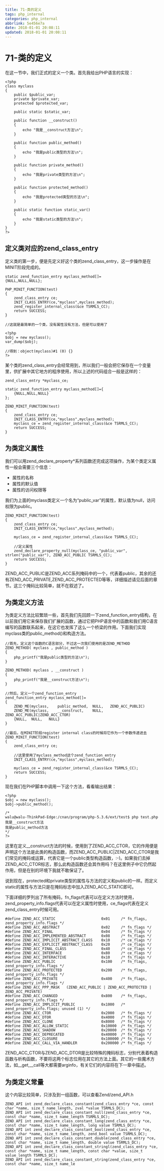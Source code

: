 ```yaml
---
title: 71-类的定义
tags: php_internal
categories: php_internal
abbrlink: 5e456e7a
date: 2018-01-01 20:08:11
updated: 2018-01-01 20:08:11
---
```


# 71-类的定义
在这一节中，我们正式的定义一个类。首先我给出PHP语言的实现：

    <?php
    class myclass
    {
    	public $public_var;
    	private $private_var;
    	protected $protected_var;

    	public static $static_var;

    	public function __construct()
    	{
    		echo "我是__construct方法\n";
    	}

    	public function public_method()
    	{
    		echo "我是public类型的方法\n";
    	}

    	public function private_method()
    	{
    		echo "我是private类型的方法\n";
    	}

    	public function protected_method()
    	{
    		echo "我是protected类型的方法\n";
    	}

    	public static function static_var()
    	{
    		echo "我是static类型的方法\n";
    	}
    }
    ?>

## 定义类对应的zend_class_entry

定义类的第一步，便是先定义好这个类的zend_class_entry，这一步操作是在MINIT阶段完成的。

    static zend_function_entry myclass_method[]=
    {NULL,NULL,NULL};

    PHP_MINIT_FUNCTION(test)
    {
    	zend_class_entry ce;
    	INIT_CLASS_ENTRY(ce,"myclass",myclass_method);
    	zend_register_internal_class(&ce TSRMLS_CC);
    	return SUCCESS;
    }

    //这就是最简单的一个类，没有属性没有方法，但是可以使用了

    <?php
    $obj = new myclass();
    var_dump($obj);

    //得到：object(myclass)#1 (0) {}
    ?>

某个类的zend_class_entry会经常用到，所以我们一般会把它保存在一个变量里，供扩展中其它地方的程序使用，所以上述的代码组合一般是这样的：

    zend_class_entry *myclass_ce;

    static zend_function_entry myclass_method[]={
    	{NULL,NULL,NULL}
    };

    ZEND_MINIT_FUNCTION(test)
    {
    	zend_class_entry ce;
    	INIT_CLASS_ENTRY(ce,"myclass",myclass_method);
    	myclass_ce = zend_register_internal_class(&ce TSRMLS_CC);
    	return SUCCESS;
    }

## 为类定义属性

我们可以用zend_declare_property*系列函数还完成这项操作，为某个类定义属性一般会需要三个信息：

- 属性的名称
- 属性的默认值
- 属性的访问权限等

我们为上面的myclass类定义一个名为“public_var”的属性，默认值为null，访问权限为public。

    ZEND_MINIT_FUNCTION(test)
    {
    	zend_class_entry ce;
    	INIT_CLASS_ENTRY(ce,"myclass",myclass_method);

    	myclass_ce = zend_register_internal_class(&ce TSRMLS_CC);

    	//定义属性
    	zend_declare_property_null(myclass_ce, "public_var", strlen("public_var"), ZEND_ACC_PUBLIC TSRMLS_CC);
    	return SUCCESS;
    }

ZEND_ACC_PUBLIC是ZEND_ACC系列掩码中的一个，代表着public，其余的还有ZEND_ACC_PRIVATE,ZEND_ACC_PROTECTED等等，详细描述请见后面的章节。这三个掩码比较简单，就不在叙述了。
## 为类定义方法

为类定义方法比较繁琐一些，首先我们先回顾一下zend_function_entry结构，在以前我们用它来保存我们扩展的函数，通过它把PHP语言中的函数和我们用C语言编写的函数联系起来，在这它也发挥了这么一个桥梁的作用。下面我们实现myclass类的public_method()和构造方法。

    //首先，定义这个函数的C语言部分，不过这一次我们使用的是ZEND_METHOD
    ZEND_METHOD( myclass , public_method )
    {
    	php_printf("我是public类型的方法\n");
    }

    ZEND_METHOD( myclass , __construct )
    {
    	php_printf("我是__construct方法\n");
    }

    //然后，定义一个zend_function_entry
    zend_function_entry myclass_method[]=
    {
    	ZEND_ME(myclass,	public_method,	NULL,	ZEND_ACC_PUBLIC)
    	ZEND_ME(myclass,	__construct,	NULL,	ZEND_ACC_PUBLIC|ZEND_ACC_CTOR)
    	{NULL,	NULL,	NULL}
    }

    //最后，在MINIT阶段register internal class的时候将它作为一个参数传递进去
    ZEND_MINIT_FUNCTION(test)
    {
    	zend_class_entry ce;

    	//这里使用了myclass_method这个zend_function_entry
    	INIT_CLASS_ENTRY(ce,"myclass",myclass_method);

    	myclass_ce = zend_register_internal_class(&ce TSRMLS_CC);
    	return SUCCESS;
    }

现在我们在PHP脚本中调用一下这个方法，看看输出结果：

    <?php
    $obj = new myclass();
    $obj->public_method();

    /*
    walu@walu-ThinkPad-Edge:/cnan/program/php-5.3.6/ext/test$ php test.php
    我是__construct方法
    我是public_method方法
    */
    ?>

这里在定义__construct方法的时候，使用到了ZEND_ACC_CTOR，它的作用便是声明这个方法是此类的构造函数，而ZEND_ACC_PUBLIC|ZEND_ACC_CTOR是我们常见的掩码或运算，代表它是一个public类型构造函数，:-)。如果我们去掉ZEND_ACC_CTOR标志，那么此构造函数还会其作用吗？在这里例子中它仍然起作用，但是在别的环境下我就不敢保证了。

说到现在，protected和private类型的属性与方法的定义和public的一样。而定义static的属性与方法只是在掩码标志中加入ZEND_ACC_STATIC即可。

下面详细的罗列出了所有掩码，fn_flags代表可以在定义方法时使用，zend_property_info.flags代表可以在定义属性时使用，ce_flags代表在定义zend_class_entry时候可用。

    #define ZEND_ACC_STATIC                     0x01     /* fn_flags, zend_property_info.flags */
    #define ZEND_ACC_ABSTRACT                   0x02     /* fn_flags */
    #define ZEND_ACC_FINAL                      0x04     /* fn_flags */
    #define ZEND_ACC_IMPLEMENTED_ABSTRACT       0x08     /* fn_flags */
    #define ZEND_ACC_IMPLICIT_ABSTRACT_CLASS    0x10     /* ce_flags */
    #define ZEND_ACC_EXPLICIT_ABSTRACT_CLASS    0x20     /* ce_flags */
    #define ZEND_ACC_FINAL_CLASS                0x40     /* ce_flags */
    #define ZEND_ACC_INTERFACE                  0x80     /* ce_flags */
    #define ZEND_ACC_INTERACTIVE                0x10     /* fn_flags */
    #define ZEND_ACC_PUBLIC                     0x100    /* fn_flags, zend_property_info.flags */
    #define ZEND_ACC_PROTECTED                  0x200    /* fn_flags, zend_property_info.flags */
    #define ZEND_ACC_PRIVATE                    0x400    /* fn_flags, zend_property_info.flags */
    #define ZEND_ACC_PPP_MASK	(ZEND_ACC_PUBLIC | ZEND_ACC_PROTECTED | ZEND_ACC_PRIVATE)
    #define ZEND_ACC_CHANGED                    0x800    /* fn_flags, zend_property_info.flags */
    #define ZEND_ACC_IMPLICIT_PUBLIC            0x1000   /* zend_property_info.flags; unused (1) */
    #define ZEND_ACC_CTOR                       0x2000   /* fn_flags */
    #define ZEND_ACC_DTOR                       0x4000   /* fn_flags */
    #define ZEND_ACC_CLONE                      0x8000   /* fn_flags */
    #define ZEND_ACC_ALLOW_STATIC               0x10000  /* fn_flags */
    #define ZEND_ACC_SHADOW                     0x20000  /* fn_flags */
    #define ZEND_ACC_DEPRECATED                 0x40000  /* fn_flags */
    #define ZEND_ACC_CLOSURE                    0x100000 /* fn_flags */
    #define ZEND_ACC_CALL_VIA_HANDLER           0x200000 /* fn_flags */

ZEND_ACC_CTOR与ZEND_ACC_DTOR是比较特殊的掩码标志，分别代表着构造函数与析构函数，不要将这两个标志位用在其它的方法上面。其它的一些魔术方法，如__get,__call等大都需要arginfo，有关它们的内容将在下一章中描述。
## 为类定义常量

这个内容比较简单，只涉及到一组函数，可以查看Zend/zend_API.h

    ZEND_API int zend_declare_class_constant(zend_class_entry *ce, const char *name, size_t name_length, zval *value TSRMLS_DC);
    ZEND_API int zend_declare_class_constant_null(zend_class_entry *ce, const char *name, size_t name_length TSRMLS_DC);
    ZEND_API int zend_declare_class_constant_long(zend_class_entry *ce, const char *name, size_t name_length, long value TSRMLS_DC);
    ZEND_API int zend_declare_class_constant_bool(zend_class_entry *ce, const char *name, size_t name_length, zend_bool value TSRMLS_DC);
    ZEND_API int zend_declare_class_constant_double(zend_class_entry *ce, const char *name, size_t name_length, double value TSRMLS_DC);
    ZEND_API int zend_declare_class_constant_stringl(zend_class_entry *ce, const char *name, size_t name_length, const char *value, size_t value_length TSRMLS_DC);
    ZEND_API int zend_declare_class_constant_string(zend_class_entry *ce, const char *name, size_t name_le

